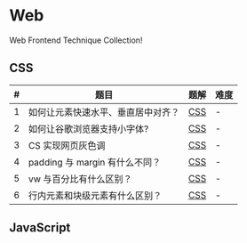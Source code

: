 # Web

Web Frontend Technique Collection!

## CSS

| #   | 题目                               | 题解                                                | 难度 |
| --- | ---------------------------------- | --------------------------------------------------- | ---- |
| 1   | 如何让元素快速水平、垂直居中对齐？ | [CSS](./css/horizontalVerticalAlignment/index.html) | -    |
| 2   | 如何让谷歌浏览器支持小字体?        | [CSS](./css/fontReduction/index.html)               | -    |
| 3   | CS 实现网页灰色调                  | [CSS](./css/fontReduction/index.html)               | -    |
| 4   | padding 与 margin 有什么不同？     | [CSS](./css/paddingVsMargin/answer.md)              | -    |
| 5   | vw 与百分比有什么区别？            | [CSS](./css/vwVsPercent/answer.md)                  | -    |
| 6   | 行内元素和块级元素有什么区别？     | [CSS](./css/vwVsPercent/answer.md)                  | -    |

## JavaScript

